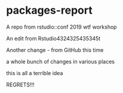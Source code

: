 # packages-report
A repo from rstudio::conf 2019 wtf workshop

An edit from Rstudio4324325435345t

Another change - from GitHub this time




a whole bunch of changes in various places

this is all a terrible idea



REGRETS!!!
